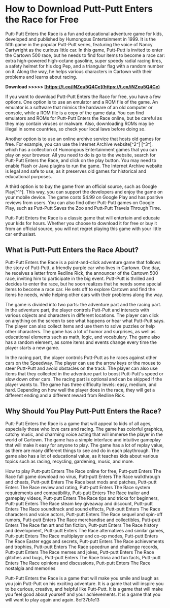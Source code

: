 # How to Download Putt-Putt Enters the Race for Free
 
Putt-Putt Enters the Race is a fun and educational adventure game for kids, developed and published by Humongous Entertainment in 1999. It is the fifth game in the popular Putt-Putt series, featuring the voice of Nancy Cartwright as the curious little car. In this game, Putt-Putt is invited to enter the Cartown 500 race, but he needs to find four items to become a race car: extra high-powered high-octane gasoline, super speedy radial racing tires, a safety helmet for his dog Pep, and a triangular flag with a random number on it. Along the way, he helps various characters in Cartown with their problems and learns about racing.
 
**Download >>>>> [https://t.co/iNZeu5Q4Ce](https://t.co/iNZeu5Q4Ce)**


 
If you want to download Putt-Putt Enters the Race for free, you have a few options. One option is to use an emulator and a ROM file of the game. An emulator is a software that mimics the hardware of an old computer or console, while a ROM file is a copy of the game data. You can find emulators and ROMs for Putt-Putt Enters the Race online, but be careful as they may contain viruses or malware. Also, downloading ROMs may be illegal in some countries, so check your local laws before doing so.
 
Another option is to use an online archive service that hosts old games for free. For example, you can use the Internet Archive website[^2^] [^3^], which has a collection of Humongous Entertainment games that you can play on your browser. All you need to do is go to the website, search for Putt-Putt Enters the Race, and click on the play button. You may need to enable Flash or Java plugins to run the game. The Internet Archive website is legal and safe to use, as it preserves old games for historical and educational purposes.
 
A third option is to buy the game from an official source, such as Google Play[^1^]. This way, you can support the developers and enjoy the game on your mobile device. The game costs $4.99 on Google Play and has positive reviews from users. You can also find other Putt-Putt games on Google Play, such as Putt-Putt Saves the Zoo and Putt-Putt Travels Through Time.
 
Putt-Putt Enters the Race is a classic game that will entertain and educate your kids for hours. Whether you choose to download it for free or buy it from an official source, you will not regret playing this game with your little car enthusiast.
  
## What is Putt-Putt Enters the Race About?
 
Putt-Putt Enters the Race is a point-and-click adventure game that follows the story of Putt-Putt, a friendly purple car who lives in Cartown. One day, he receives a letter from Redline Rick, the announcer of the Cartown 500 race, inviting him to participate in the big event. Putt-Putt is thrilled and decides to enter the race, but he soon realizes that he needs some special items to become a race car. He sets off to explore Cartown and find the items he needs, while helping other cars with their problems along the way.
 
The game is divided into two parts: the adventure part and the racing part. In the adventure part, the player controls Putt-Putt and interacts with various objects and characters in different locations. The player can click on anything on the screen to see what happens or hear what Putt-Putt says. The player can also collect items and use them to solve puzzles or help other characters. The game has a lot of humor and surprises, as well as educational elements such as math, logic, and vocabulary. The game also has a random element, as some items and events change every time the player starts a new game.
 
In the racing part, the player controls Putt-Putt as he races against other cars on the Speedway. The player can use the arrow keys or the mouse to steer Putt-Putt and avoid obstacles on the track. The player can also use items that they collected in the adventure part to boost Putt-Putt's speed or slow down other cars. The racing part is optional and can be skipped if the player wants to. The game has three difficulty levels: easy, medium, and hard. Depending on how well the player does in the race, they will get a different ending and a different reward from Redline Rick.
 
## Why Should You Play Putt-Putt Enters the Race?
 
Putt-Putt Enters the Race is a game that will appeal to kids of all ages, especially those who love cars and racing. The game has colorful graphics, catchy music, and charming voice acting that will immerse the player in the world of Cartown. The game has a simple interface and intuitive gameplay that will make it easy for anyone to play. The game has a lot of replay value, as there are many different things to see and do in each playthrough. The game also has a lot of educational value, as it teaches kids about various topics such as racing, recycling, gardening, music, and more.
 
How to play Putt-putt Enters The Race online for free,  Putt-putt Enters The Race full game download no virus,  Putt-putt Enters The Race walkthrough and cheats,  Putt-putt Enters The Race best mods and patches,  Putt-putt Enters The Race review and rating,  Putt-putt Enters The Race system requirements and compatibility,  Putt-putt Enters The Race trailer and gameplay videos,  Putt-putt Enters The Race tips and tricks for beginners,  Putt-putt Enters The Race steam key giveaway and discount,  Putt-putt Enters The Race soundtrack and sound effects,  Putt-putt Enters The Race characters and voice actors,  Putt-putt Enters The Race sequel and spin-off rumors,  Putt-putt Enters The Race merchandise and collectibles,  Putt-putt Enters The Race fan art and fan fiction,  Putt-putt Enters The Race history and development,  Putt-putt Enters The Race alternatives and similar games,  Putt-putt Enters The Race multiplayer and co-op modes,  Putt-putt Enters The Race Easter eggs and secrets,  Putt-putt Enters The Race achievements and trophies,  Putt-putt Enters The Race speedrun and challenge records,  Putt-putt Enters The Race memes and jokes,  Putt-putt Enters The Race glitches and bugs,  Putt-putt Enters The Race trivia and fun facts,  Putt-putt Enters The Race opinions and discussions,  Putt-putt Enters The Race nostalgia and memories
 
Putt-Putt Enters the Race is a game that will make you smile and laugh as you join Putt-Putt on his exciting adventure. It is a game that will inspire you to be curious, creative, and helpful like Putt-Putt. It is a game that will make you feel good about yourself and your achievements. It is a game that you will want to play again and again.
 8cf37b1e13
 
